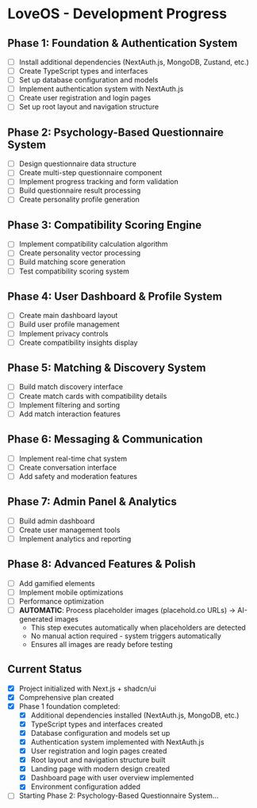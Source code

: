 # LoveOS - Development Progress

## Phase 1: Foundation & Authentication System
- [ ] Install additional dependencies (NextAuth.js, MongoDB, Zustand, etc.)
- [ ] Create TypeScript types and interfaces
- [ ] Set up database configuration and models
- [ ] Implement authentication system with NextAuth.js
- [ ] Create user registration and login pages
- [ ] Set up root layout and navigation structure

## Phase 2: Psychology-Based Questionnaire System
- [ ] Design questionnaire data structure
- [ ] Create multi-step questionnaire component
- [ ] Implement progress tracking and form validation
- [ ] Build questionnaire result processing
- [ ] Create personality profile generation

## Phase 3: Compatibility Scoring Engine
- [ ] Implement compatibility calculation algorithm
- [ ] Create personality vector processing
- [ ] Build matching score generation
- [ ] Test compatibility scoring system

## Phase 4: User Dashboard & Profile System
- [ ] Create main dashboard layout
- [ ] Build user profile management
- [ ] Implement privacy controls
- [ ] Create compatibility insights display

## Phase 5: Matching & Discovery System
- [ ] Build match discovery interface
- [ ] Create match cards with compatibility details
- [ ] Implement filtering and sorting
- [ ] Add match interaction features

## Phase 6: Messaging & Communication
- [ ] Implement real-time chat system
- [ ] Create conversation interface
- [ ] Add safety and moderation features

## Phase 7: Admin Panel & Analytics
- [ ] Build admin dashboard
- [ ] Create user management tools
- [ ] Implement analytics and reporting

## Phase 8: Advanced Features & Polish
- [ ] Add gamified elements
- [ ] Implement mobile optimizations
- [ ] Performance optimization
- [ ] **AUTOMATIC**: Process placeholder images (placehold.co URLs) → AI-generated images
  - This step executes automatically when placeholders are detected
  - No manual action required - system triggers automatically
  - Ensures all images are ready before testing

## Current Status
- [x] Project initialized with Next.js + shadcn/ui
- [x] Comprehensive plan created
- [x] Phase 1 foundation completed:
  - [x] Additional dependencies installed (NextAuth.js, MongoDB, etc.)
  - [x] TypeScript types and interfaces created
  - [x] Database configuration and models set up
  - [x] Authentication system implemented with NextAuth.js
  - [x] User registration and login pages created
  - [x] Root layout and navigation structure built
  - [x] Landing page with modern design created
  - [x] Dashboard page with user overview implemented
  - [x] Environment configuration added
- [ ] Starting Phase 2: Psychology-Based Questionnaire System...